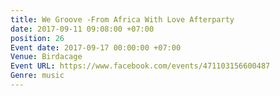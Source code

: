 ```yaml
---
title: We Groove -From Africa With Love Afterparty
date: 2017-09-11 09:08:00 +07:00
position: 26
Event date: 2017-09-17 00:00:00 +07:00
Venue: Birdacage
Event URL: https://www.facebook.com/events/471103156600487
Genre: music
---
```


